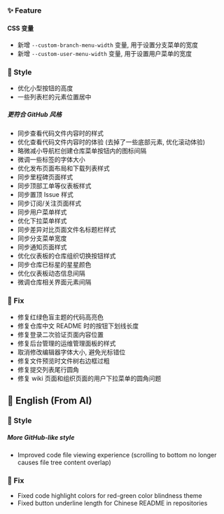 ### ✨ Feature

#### CSS 变量

- 新增 `--custom-branch-menu-width` 变量, 用于设置分支菜单的宽度
- 新增 `--custom-user-menu-width` 变量, 用于设置用户菜单的宽度

### 🌈 Style

- 优化小型按钮的高度
- 一些列表栏的元素位置居中

##### 更符合 GitHub 风格

- 同步查看代码文件内容时的样式
- 优化查看代码文件内容时的体验 (去掉了一些底部元素, 优化滚动体验)
- 略微减小导航栏创建仓库菜单按钮内的图标间隔
- 微调一些标签的字体大小
- 优化发布页面布局和下载列表样式
- 同步里程碑页面样式
- 同步顶部工单等仪表板样式
- 同步置顶 Issue 样式
- 同步订阅/关注页面样式
- 同步用户菜单样式
- 优化下拉菜单样式
- 同步差异对比页面文件名标题栏样式
- 同步分支菜单宽度
- 同步通知页面样式
- 优化仪表板的仓库组织切换按钮样式
- 同步仓库已标星的星星颜色
- 优化仪表板动态信息间隔
- 微调仓库相关界面元素间隔

### 🐞 Fix

- 修复红绿色盲主题的代码高亮色
- 修复仓库中文 README 时的按钮下划线长度
- 修复登录二次验证页面内容位置
- 修复后台管理的运维管理面板的样式
- 取消修改编辑器字体大小, 避免光标错位
- 修复文件预览时文件树右边框过粗
- 修复提交列表尾行圆角
- 修复 wiki 页面和组织页面的用户下拉菜单的圆角问题

## 📃 English (From AI)

### 🌈 Style

##### More GitHub-like style

- Improved code file viewing experience (scrolling to bottom no longer causes file tree content overlap)

### 🐞 Fix

- Fixed code highlight colors for red-green color blindness theme
- Fixed button underline length for Chinese README in repositories
